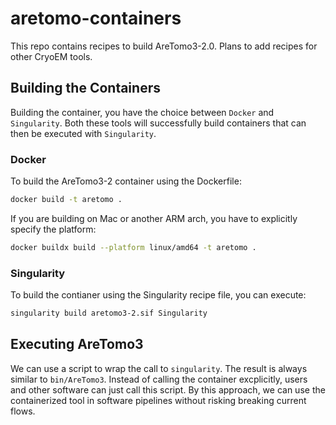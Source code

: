 # aretomo-containers
This repo contains recipes to build AreTomo3-2.0. Plans to add recipes for other CryoEM tools.

## Building the Containers
Building the container, you have the choice between `Docker` and `Singularity`. Both these tools will successfully build containers that can then be executed with `Singularity`.

### Docker
To build the AreTomo3-2 container using the Dockerfile:
```sh
docker build -t aretomo .
```
If you are building on Mac or another ARM arch, you have to explicitly specify the platform:
```sh
docker buildx build --platform linux/amd64 -t aretomo .
```

### Singularity
To build the contianer using the Singularity recipe file, you can execute:
```sh
singularity build aretomo3-2.sif Singularity
```

## Executing AreTomo3
We can use a script to wrap the call to `singularity`. The result is always similar to `bin/AreTomo3`. Instead of calling the container excplicitly, users and other software can just call this script. By this approach, we can use the containerized tool in software pipelines without risking breaking current flows.
